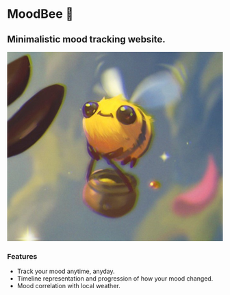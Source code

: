 # MoodBee 🐝

## Minimalistic mood tracking website. 

![League Bee](/static/league_bee.jpg)

### Features

* Track your mood anytime, anyday.
* Timeline representation and progression of how your mood changed.
* Mood correlation with local weather.

